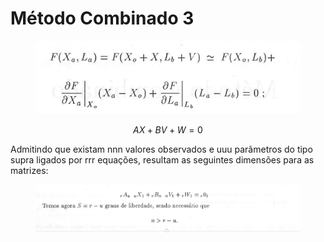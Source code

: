 # Método Combinado 3

<figure><img src=".gitbook/assets/image.png" alt=""><figcaption></figcaption></figure>

$$AX+BV+W=0$$

Admitindo que existam nnn valores observados e uuu parâmetros do tipo supra ligados por rrr equações, resultam as seguintes dimensões para as matrizes:

<figure><img src=".gitbook/assets/image (1).png" alt=""><figcaption></figcaption></figure>
